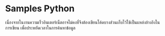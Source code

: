 # Samples Python
เนื่องจากในงานความเร็วอินเตอร์เน็ตอาจไม่คงที่จึงต้องเขียนโค้ดบางส่วนเก็บไว้ใช้เป็นแหล่งอ้างอิงในการเขียน เพื่อประหยัดเวลาในการค้นหาข้อมูล